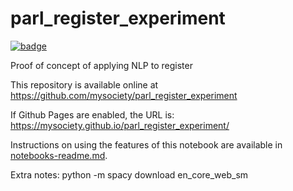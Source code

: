 
# parl_register_experiment

[![badge](https://mybinder.org/badge.svg)](https://mybinder.org/v2/gh/mysociety/parl_register_experiment/HEAD)

Proof of concept of applying NLP to register

This repository is available online at https://github.com/mysociety/parl_register_experiment

If Github Pages are enabled, the URL is: https://mysociety.github.io/parl_register_experiment/

Instructions on using the features of this notebook are available in [notebooks-readme.md](notebooks-readme.md).


Extra notes: python -m spacy download en_core_web_sm